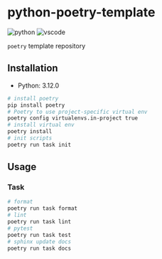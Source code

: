 # python-poetry-template

![python](https://img.shields.io/badge/Python-3776AB?style=for-the-badge&logo=python&logoColor=white) ![vscode](https://img.shields.io/badge/Visual_Studio_Code-0078D4?style=for-the-badge&logo=visual%20studio%20code&logoColor=white)

`poetry` template repository

## Installation

- Python: 3.12.0

```bash
# install poetry
pip install poetry
# Poetry to use project-specific virtual env
poetry config virtualenvs.in-project true
# install virtual env
poetry install
# init scripts
poetry run task init
```

## Usage

### Task

```bash
# format
poetry run task format
# lint
poetry run task lint
# pytest
poetry run task test
# sphinx update docs
poetry run task docs
```
